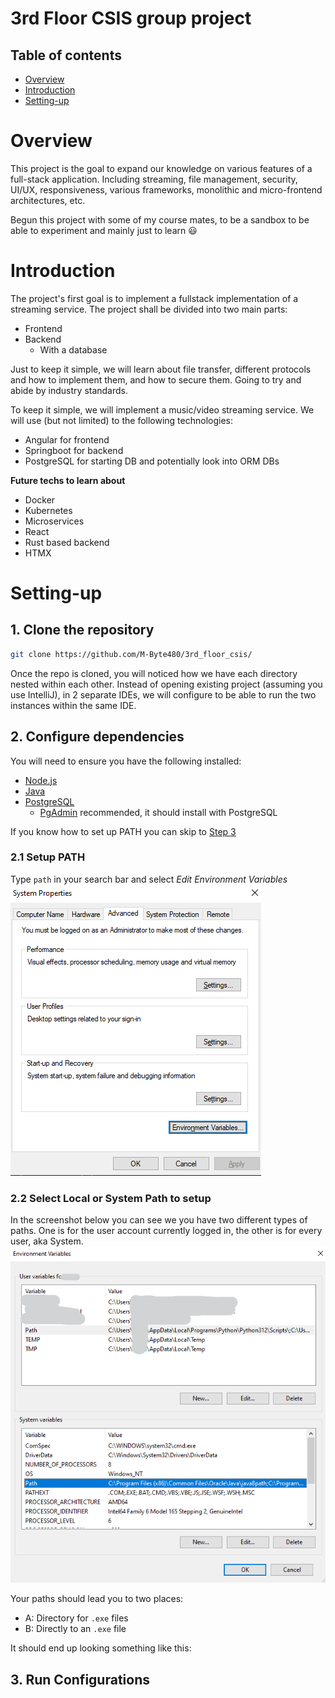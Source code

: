 # 3rd Floor CSIS group project
## Table of contents
- [Overview](#overview)
- [Introduction](#introduction)
- [Setting-up](#setting-up)

# Overview
This project is the goal to expand our knowledge on various features of a full-stack application. Including streaming, file management, security, UI/UX, responsiveness, various frameworks, monolithic and micro-frontend architectures, etc.

Begun this project with some of my course mates, to be a sandbox to be able to experiment and mainly just to learn 😃

# Introduction
The project's first goal is to implement a fullstack implementation of a streaming service. The project shall be divided into two main parts:
- Frontend
- Backend
    - With a database

Just to keep it simple, we will learn about file transfer, different protocols and how to implement them, and how to secure them. Going to try and abide by industry standards.

To keep it simple, we will implement a music/video streaming service. We will use (but not limited) to the following technologies:
- Angular for frontend
- Springboot for backend
- PostgreSQL for starting DB and potentially look into ORM DBs

**Future techs to learn about**
- Docker
- Kubernetes
- Microservices
- React
- Rust based backend
- HTMX

# Setting-up
## 1. Clone the repository
```bash
git clone https://github.com/M-Byte480/3rd_floor_csis/
```
Once the repo is cloned, you will noticed how we have each directory nested within each other. Instead of opening existing project (assuming you use IntelliJ), in 2 separate IDEs, we will configure to be able to run the two instances within the same IDE.

## 2. Configure dependencies
You will need to ensure you have the following installed:
- [Node.js](https://nodejs.org/en/download)
- [Java](https://www.oracle.com/ie/java/technologies/downloads/)
- [PostgreSQL](https://www.postgresql.org/download/)
  - [PgAdmin](https://www.pgadmin.org/download/) recommended, it should install with PostgreSQL

If you know how to set up PATH you can skip to [Step 3](#3-run-configurations)

### 2.1 Setup PATH
Type `path` in your search bar and select _Edit Environment Variables_
![img.png](resources/path_popup.png)



### 2.2 Select Local or System Path to setup
In the screenshot below you can see we you have two different types of paths. One is for the user account currently logged in, the other is for every user, aka System.
![img.png](resources/paths.png)

Your paths should lead you to two places:
- A: Directory for `.exe` files
- B: Directly to an `.exe` file

It should end up looking something like this:


## 3. Run Configurations